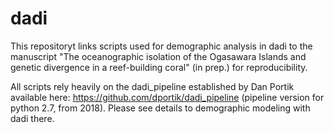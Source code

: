 # dadi
This repositoryt links scripts used for demographic analysis in dadi to the manuscript "The oceanographic isolation of the Ogasawara Islands and genetic divergence in a reef-building coral" (in prep.) for reproducibility. 

All scripts rely heavily on the dadi_pipeline established by Dan Portik available here: https://github.com/dportik/dadi_pipeline
(pipeline version for python 2.7, from 2018). Please see details to demographic modeling with dadi there. 



